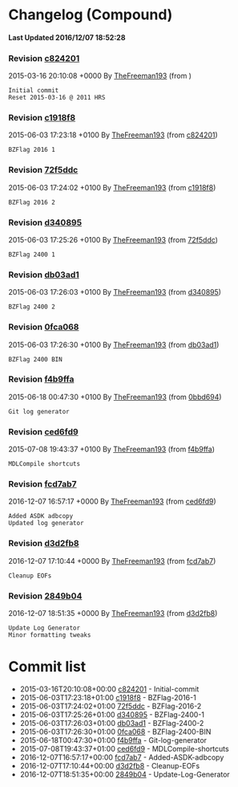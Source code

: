 # Changelog (Compound)
#### Last Updated 2016/12/07 18:52:28 

### Revision [c824201](https://github.com/TheFreeman193/script_dump/commit/c8242018de2d0d40ba31240c31e8c5462e0cd846)
2015-03-16 20:10:08 +0000 By [TheFreeman193](mailto:thefreeman193@aol.co.uk) (from [](https://github.com/TheFreeman193/script_dump/commit/))
```
Initial commit
Reset 2015-03-16 @ 2011 HRS
```
### Revision [c1918f8](https://github.com/TheFreeman193/script_dump/commit/c1918f8d3f4af39e36ca2b6e3a981e84c5898dca)
2015-06-03 17:23:18 +0100 By [TheFreeman193](mailto:thefreeman193@aol.co.uk) (from [c824201](https://github.com/TheFreeman193/script_dump/commit/c8242018de2d0d40ba31240c31e8c5462e0cd846))
```
BZFlag 2016 1
```
### Revision [72f5ddc](https://github.com/TheFreeman193/script_dump/commit/72f5ddccce012108547360e03b329cb2f0b5b175)
2015-06-03 17:24:02 +0100 By [TheFreeman193](mailto:thefreeman193@aol.co.uk) (from [c1918f8](https://github.com/TheFreeman193/script_dump/commit/c1918f8d3f4af39e36ca2b6e3a981e84c5898dca))
```
BZFlag 2016 2
```
### Revision [d340895](https://github.com/TheFreeman193/script_dump/commit/d3408950a674388d3fbe3135467af4e5388158d3)
2015-06-03 17:25:26 +0100 By [TheFreeman193](mailto:thefreeman193@aol.co.uk) (from [72f5ddc](https://github.com/TheFreeman193/script_dump/commit/72f5ddccce012108547360e03b329cb2f0b5b175))
```
BZFlag 2400 1
```
### Revision [db03ad1](https://github.com/TheFreeman193/script_dump/commit/db03ad158ec8cad2e3e847a8eaad88a830333262)
2015-06-03 17:26:03 +0100 By [TheFreeman193](mailto:thefreeman193@aol.co.uk) (from [d340895](https://github.com/TheFreeman193/script_dump/commit/d3408950a674388d3fbe3135467af4e5388158d3))
```
BZFlag 2400 2
```
### Revision [0fca068](https://github.com/TheFreeman193/script_dump/commit/0fca06857ee6b4b1b2c74c8781084fd3a0656664)
2015-06-03 17:26:30 +0100 By [TheFreeman193](mailto:thefreeman193@aol.co.uk) (from [db03ad1](https://github.com/TheFreeman193/script_dump/commit/db03ad158ec8cad2e3e847a8eaad88a830333262))
```
BZFlag 2400 BIN
```
### Revision [f4b9ffa](https://github.com/TheFreeman193/script_dump/commit/f4b9ffa981823460ac2646a1cd4a4187a00f11dc)
2015-06-18 00:47:30 +0100 By [TheFreeman193](mailto:thefreeman193@aol.co.uk) (from [0bbd694](https://github.com/TheFreeman193/script_dump/commit/0bbd694fd24384f12d8166865ddd2b442191f3cc))
```
Git log generator
```
### Revision [ced6fd9](https://github.com/TheFreeman193/script_dump/commit/ced6fd97aa05038ebe1c8aa9d5da718f6d38623d)
2015-07-08 19:43:37 +0100 By [TheFreeman193](mailto:thefreeman193@aol.co.uk) (from [f4b9ffa](https://github.com/TheFreeman193/script_dump/commit/f4b9ffa981823460ac2646a1cd4a4187a00f11dc))
```
MDLCompile shortcuts
```
### Revision [fcd7ab7](https://github.com/TheFreeman193/script_dump/commit/fcd7ab75a445b456d0f060a57e6267c732011503)
2016-12-07 16:57:17 +0000 By [TheFreeman193](mailto:thefreeman193@aol.co.uk) (from [ced6fd9](https://github.com/TheFreeman193/script_dump/commit/ced6fd97aa05038ebe1c8aa9d5da718f6d38623d))
```
Added ASDK adbcopy
Updated log generator
```
### Revision [d3d2fb8](https://github.com/TheFreeman193/script_dump/commit/d3d2fb80839021bd80acd50260543841b2abf714)
2016-12-07 17:10:44 +0000 By [TheFreeman193](mailto:thefreeman193@aol.co.uk) (from [fcd7ab7](https://github.com/TheFreeman193/script_dump/commit/fcd7ab75a445b456d0f060a57e6267c732011503))
```
Cleanup EOFs
```
### Revision [2849b04](https://github.com/TheFreeman193/script_dump/commit/2849b0497d12bdccd20c00ef3446677db2beb32e)
2016-12-07 18:51:35 +0000 By [TheFreeman193](mailto:thefreeman193@aol.co.uk) (from [d3d2fb8](https://github.com/TheFreeman193/script_dump/commit/d3d2fb80839021bd80acd50260543841b2abf714))
```
Update Log Generator
Minor formatting tweaks
```
# Commit list
- 2015-03-16T20:10:08+00:00 [c824201](https://github.com/TheFreeman193/script_dump/commit/c8242018de2d0d40ba31240c31e8c5462e0cd846) - Initial-commit
- 2015-06-03T17:23:18+01:00 [c1918f8](https://github.com/TheFreeman193/script_dump/commit/c1918f8d3f4af39e36ca2b6e3a981e84c5898dca) - BZFlag-2016-1
- 2015-06-03T17:24:02+01:00 [72f5ddc](https://github.com/TheFreeman193/script_dump/commit/72f5ddccce012108547360e03b329cb2f0b5b175) - BZFlag-2016-2
- 2015-06-03T17:25:26+01:00 [d340895](https://github.com/TheFreeman193/script_dump/commit/d3408950a674388d3fbe3135467af4e5388158d3) - BZFlag-2400-1
- 2015-06-03T17:26:03+01:00 [db03ad1](https://github.com/TheFreeman193/script_dump/commit/db03ad158ec8cad2e3e847a8eaad88a830333262) - BZFlag-2400-2
- 2015-06-03T17:26:30+01:00 [0fca068](https://github.com/TheFreeman193/script_dump/commit/0fca06857ee6b4b1b2c74c8781084fd3a0656664) - BZFlag-2400-BIN
- 2015-06-18T00:47:30+01:00 [f4b9ffa](https://github.com/TheFreeman193/script_dump/commit/f4b9ffa981823460ac2646a1cd4a4187a00f11dc) - Git-log-generator
- 2015-07-08T19:43:37+01:00 [ced6fd9](https://github.com/TheFreeman193/script_dump/commit/ced6fd97aa05038ebe1c8aa9d5da718f6d38623d) - MDLCompile-shortcuts
- 2016-12-07T16:57:17+00:00 [fcd7ab7](https://github.com/TheFreeman193/script_dump/commit/fcd7ab75a445b456d0f060a57e6267c732011503) - Added-ASDK-adbcopy
- 2016-12-07T17:10:44+00:00 [d3d2fb8](https://github.com/TheFreeman193/script_dump/commit/d3d2fb80839021bd80acd50260543841b2abf714) - Cleanup-EOFs
- 2016-12-07T18:51:35+00:00 [2849b04](https://github.com/TheFreeman193/script_dump/commit/2849b0497d12bdccd20c00ef3446677db2beb32e) - Update-Log-Generator
